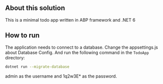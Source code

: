 ## About this solution

This is a minimal todo app written in ABP framework and .NET 6

## How to run

The application needs to connect to a database. Change the appsettings.js about Database Config. And run the following command in the `TodoApp` directory:

````bash
dotnet run --migrate-database
````

admin as the username and 1q2w3E* as the password.
